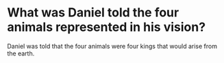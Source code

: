 # What was Daniel told the four animals represented in his vision?

Daniel was told that the four animals were four kings that would arise from the earth.
